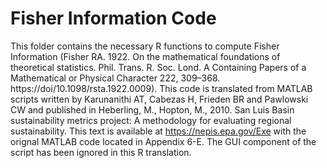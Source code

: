 # Fisher Information Code 

This folder contains the necessary R functions to compute Fisher Information (Fisher RA. 1922. On the mathematical foundations of theoretical statistics. 
Phil. Trans. R. Soc. Lond. A Containing Papers of a Mathematical or Physical Character 222, 309–368. https://doi/10.1098/rsta.1922.0009). This code is 
translated from MATLAB scripts written by Karunanithi AT, Cabezas H, Frieden BR and Pawlowski CW and published in Heberling, M., Hopton, M., 2010. 
San Luis Basin sustainability metrics project: A methodology for evaluating regional sustainability. This text is available at https://nepis.epa.gov/Exe 
with the orignal MATLAB code located in Appendix 6-E. The GUI component of the script has been ignored in this R translation.

